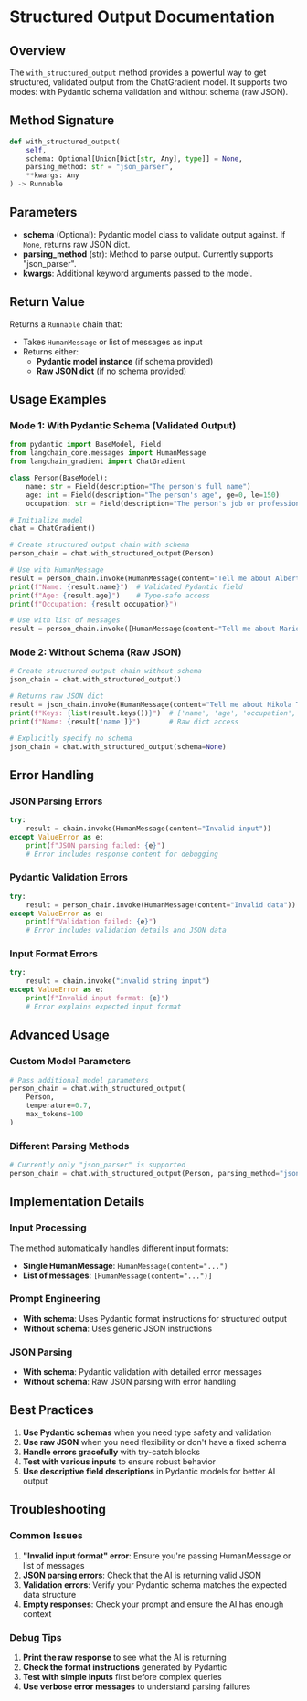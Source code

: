 # Structured Output Documentation

## Overview

The `with_structured_output` method provides a powerful way to get structured, validated output from the ChatGradient model. It supports two modes: with Pydantic schema validation and without schema (raw JSON).

## Method Signature

```python
def with_structured_output(
    self,
    schema: Optional[Union[Dict[str, Any], type]] = None,
    parsing_method: str = "json_parser",
    **kwargs: Any
) -> Runnable
```

## Parameters

- **schema** (Optional): Pydantic model class to validate output against. If `None`, returns raw JSON dict.
- **parsing_method** (str): Method to parse output. Currently supports "json_parser".
- **kwargs**: Additional keyword arguments passed to the model.

## Return Value

Returns a `Runnable` chain that:
- Takes `HumanMessage` or list of messages as input
- Returns either:
  - **Pydantic model instance** (if schema provided)
  - **Raw JSON dict** (if no schema provided)

## Usage Examples

### Mode 1: With Pydantic Schema (Validated Output)

```python
from pydantic import BaseModel, Field
from langchain_core.messages import HumanMessage
from langchain_gradient import ChatGradient

class Person(BaseModel):
    name: str = Field(description="The person's full name")
    age: int = Field(description="The person's age", ge=0, le=150)
    occupation: str = Field(description="The person's job or profession")

# Initialize model
chat = ChatGradient()

# Create structured output chain with schema
person_chain = chat.with_structured_output(Person)

# Use with HumanMessage
result = person_chain.invoke(HumanMessage(content="Tell me about Albert Einstein"))
print(f"Name: {result.name}")  # Validated Pydantic field
print(f"Age: {result.age}")    # Type-safe access
print(f"Occupation: {result.occupation}")

# Use with list of messages
result = person_chain.invoke([HumanMessage(content="Tell me about Marie Curie")])
```

### Mode 2: Without Schema (Raw JSON)

```python
# Create structured output chain without schema
json_chain = chat.with_structured_output()

# Returns raw JSON dict
result = json_chain.invoke(HumanMessage(content="Tell me about Nikola Tesla"))
print(f"Keys: {list(result.keys())}")  # ['name', 'age', 'occupation', ...]
print(f"Name: {result['name']}")       # Raw dict access

# Explicitly specify no schema
json_chain = chat.with_structured_output(schema=None)
```

## Error Handling

### JSON Parsing Errors
```python
try:
    result = chain.invoke(HumanMessage(content="Invalid input"))
except ValueError as e:
    print(f"JSON parsing failed: {e}")
    # Error includes response content for debugging
```

### Pydantic Validation Errors
```python
try:
    result = person_chain.invoke(HumanMessage(content="Invalid data"))
except ValueError as e:
    print(f"Validation failed: {e}")
    # Error includes validation details and JSON data
```

### Input Format Errors
```python
try:
    result = chain.invoke("invalid string input")
except ValueError as e:
    print(f"Invalid input format: {e}")
    # Error explains expected input format
```

## Advanced Usage

### Custom Model Parameters
```python
# Pass additional model parameters
person_chain = chat.with_structured_output(
    Person,
    temperature=0.7,
    max_tokens=100
)
```

### Different Parsing Methods
```python
# Currently only "json_parser" is supported
person_chain = chat.with_structured_output(Person, parsing_method="json_parser")
```

## Implementation Details

### Input Processing
The method automatically handles different input formats:
- **Single HumanMessage**: `HumanMessage(content="...")`
- **List of messages**: `[HumanMessage(content="...")]`

### Prompt Engineering
- **With schema**: Uses Pydantic format instructions for structured output
- **Without schema**: Uses generic JSON instructions

### JSON Parsing
- **With schema**: Pydantic validation with detailed error messages
- **Without schema**: Raw JSON parsing with error handling

## Best Practices

1. **Use Pydantic schemas** when you need type safety and validation
2. **Use raw JSON** when you need flexibility or don't have a fixed schema
3. **Handle errors gracefully** with try-catch blocks
4. **Test with various inputs** to ensure robust behavior
5. **Use descriptive field descriptions** in Pydantic models for better AI output

## Troubleshooting

### Common Issues

1. **"Invalid input format" error**: Ensure you're passing HumanMessage or list of messages
2. **JSON parsing errors**: Check that the AI is returning valid JSON
3. **Validation errors**: Verify your Pydantic schema matches the expected data structure
4. **Empty responses**: Check your prompt and ensure the AI has enough context

### Debug Tips

1. **Print the raw response** to see what the AI is returning
2. **Check the format instructions** generated by Pydantic
3. **Test with simple inputs** first before complex queries
4. **Use verbose error messages** to understand parsing failures
